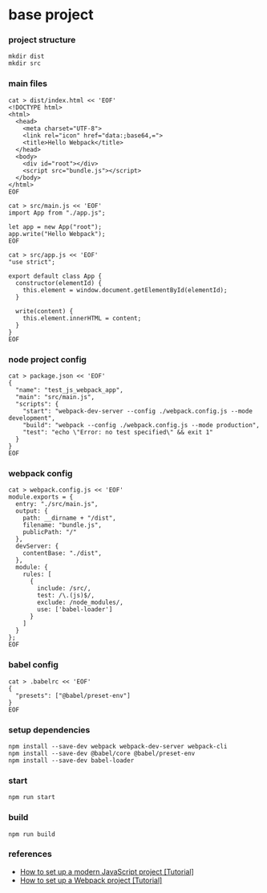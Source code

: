# base project

### project structure

```
mkdir dist
mkdir src
```

### main files

```
cat > dist/index.html << 'EOF'
<!DOCTYPE html>
<html>
  <head>
    <meta charset="UTF-8">
    <link rel="icon" href="data:;base64,=">
    <title>Hello Webpack</title>
  </head>
  <body>
    <div id="root"></div>
    <script src="bundle.js"></script>
  </body>
</html>
EOF
```
```
cat > src/main.js << 'EOF'
import App from "./app.js";

let app = new App("root");
app.write("Hello Webpack");
EOF
```
```
cat > src/app.js << 'EOF'
"use strict";

export default class App {
  constructor(elementId) {
    this.element = window.document.getElementById(elementId);
  }

  write(content) {
    this.element.innerHTML = content;
  }
}
EOF
```

### node project config

```
cat > package.json << 'EOF'
{
  "name": "test_js_webpack_app",
  "main": "src/main.js",
  "scripts": {
    "start": "webpack-dev-server --config ./webpack.config.js --mode development",
    "build": "webpack --config ./webpack.config.js --mode production",
    "test": "echo \"Error: no test specified\" && exit 1"
  }
}
EOF
```

### webpack config

```
cat > webpack.config.js << 'EOF'
module.exports = {
  entry: "./src/main.js",
  output: {
    path: __dirname + "/dist",
    filename: "bundle.js",
    publicPath: "/"
  },
  devServer: {
    contentBase: "./dist",
  },
  module: {
    rules: [
      {
        include: /src/,
        test: /\.(js)$/,
        exclude: /node_modules/,
        use: ['babel-loader']
      }
    ]
  }
};
EOF
```

### babel config

```
cat > .babelrc << 'EOF'
{
  "presets": ["@babel/preset-env"]
}
EOF
```

### setup dependencies

```
npm install --save-dev webpack webpack-dev-server webpack-cli
npm install --save-dev @babel/core @babel/preset-env
npm install --save-dev babel-loader
```

### start

```
npm run start
```

### build

```
npm run build
```

### references

* [How to set up a modern JavaScript project [Tutorial]](https://www.robinwieruch.de/javascript-project-setup-tutorial/)
* [How to set up a Webpack project [Tutorial]](https://www.robinwieruch.de/webpack-setup-tutorial)
